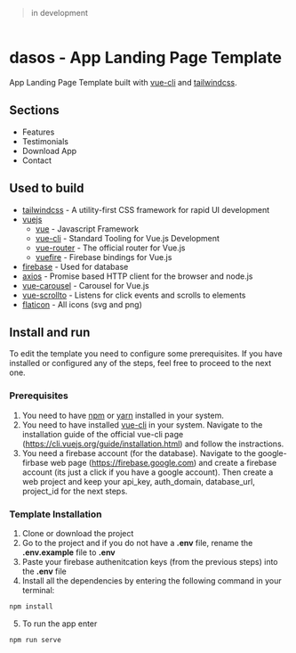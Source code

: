 > in development

<img src="https://github.com/siokas/dasos/blob/master/src/assets/pine.svg" style="height: 2px">

# dasos - App Landing Page Template

App Landing Page Template built with <a href="https://github.com/vuejs/vue-cli">vue-cli</a> and <a href="https://github.com/tailwindcss/tailwindcss">tailwindcss</a>.

## Sections

* Features
* Testimonials
* Download App
* Contact

## Used to build

* <a href="https://github.com/tailwindcss/tailwindcss">tailwindcss</a> - A utility-first CSS framework for rapid UI development
* <a href="https://github.com/vuejs">vuejs</a>
  - <a href="https://github.com/vuejs/vue">vue</a> - Javascript Framework
  - <a href="https://github.com/vuejs/vue-cli">vue-cli</a> - Standard Tooling for Vue.js Development
  - <a href="https://github.com/vuejs/vue-router">vue-router</a> - The official router for Vue.js
  - <a href="https://github.com/vuejs/vuefire">vuefire</a> - Firebase bindings for Vue.js
* <a href="https://www.npmjs.com/package/firebase">firebase</a> - Used for database
* <a href="https://github.com/axios/axios">axios</a> - Promise based HTTP client for the browser and node.js
* <a href="https://github.com/SSENSE/vue-carousel">vue-carousel</a> - Carousel for Vue.js
* <a href="https://github.com/rigor789/vue-scrollto">vue-scrollto</a> - Listens for click events and scrolls to elements
* <a href="https://www.flaticon.com/">flaticon</a> - All icons (svg and png)

## Install and run

To edit the template you need to configure some prerequisites. If you have installed or configured any of the steps, feel free to proceed to the next one.

### Prerequisites

1. You need to have <a href="https://www.npmjs.com/get-npm">npm</a> or <a href="https://yarnpkg.com/lang/en/docs/install/">yarn</a> installed in your system.
2. You need to have installed <a href="https://github.com/vuejs/vue-cli">vue-cli</a> in your system. Navigate to the installation guide of the official vue-cli page (<a href="https://cli.vuejs.org/guide/installation.html">https://cli.vuejs.org/guide/installation.html</a>) and follow the instractions.
3. You need a firebase account (for the database). Navigate to the google-firbase web page (<a href="https://firebase.google.com/">https://firebase.google.com</a>) and create a firebase account (its just a click if you have a google account). Then create a web project and keep your api_key, auth_domain, database_url, project_id for the next steps.

### Template Installation

1. Clone or download the project
2. Go to the project and if you do not have a <strong>.env</strong> file, rename the <strong>.env.example</strong> file to <strong>.env</strong>
3. Paste your firebase authenitcation keys (from the previous steps) into the <strong>.env</strong> file
4. Install all the dependencies by entering the following command in your terminal:
  ```sh
  npm install
  ```
5. To run the app enter
  ```sh
  npm run serve
  ```
